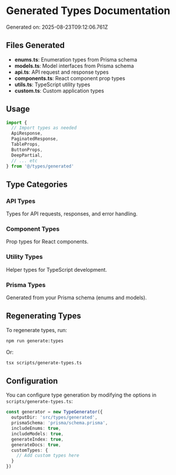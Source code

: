 
# Generated Types Documentation

Generated on: 2025-08-23T09:12:06.761Z

## Files Generated

- **enums.ts**: Enumeration types from Prisma schema
- **models.ts**: Model interfaces from Prisma schema
- **api.ts**: API request and response types
- **components.ts**: React component prop types
- **utils.ts**: TypeScript utility types
- **custom.ts**: Custom application types

## Usage

```typescript
import { 
  // Import types as needed
  ApiResponse,
  PaginatedResponse,
  TableProps,
  ButtonProps,
  DeepPartial,
  // ... etc
} from '@/types/generated'
```

## Type Categories

### API Types
Types for API requests, responses, and error handling.

### Component Types
Prop types for React components.

### Utility Types
Helper types for TypeScript development.

### Prisma Types
Generated from your Prisma schema (enums and models).

## Regenerating Types

To regenerate types, run:
```bash
npm run generate:types
```

Or:
```bash
tsx scripts/generate-types.ts
```

## Configuration

You can configure type generation by modifying the options in `scripts/generate-types.ts`:

```typescript
const generator = new TypeGenerator({
  outputDir: 'src/types/generated',
  prismaSchema: 'prisma/schema.prisma',
  includeEnums: true,
  includeModels: true,
  generateIndex: true,
  generateDocs: true,
  customTypes: {
    // Add custom types here
  }
})
```
